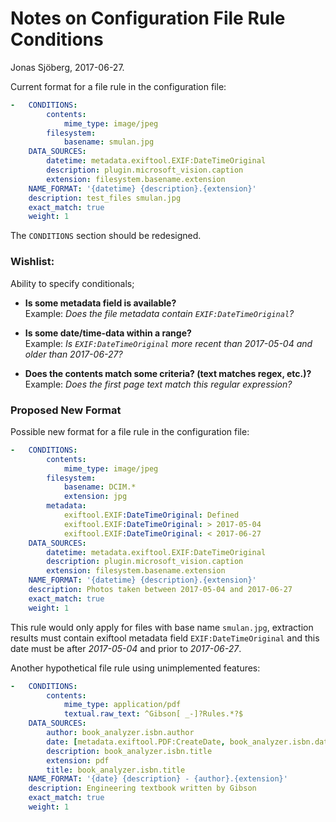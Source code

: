 Notes on Configuration File Rule Conditions
===========================================
Jonas Sjöberg, 2017-06-27.


Current format for a file rule in the configuration file:

```yaml
-   CONDITIONS:
        contents:
            mime_type: image/jpeg
        filesystem:
            basename: smulan.jpg
    DATA_SOURCES:
        datetime: metadata.exiftool.EXIF:DateTimeOriginal
        description: plugin.microsoft_vision.caption
        extension: filesystem.basename.extension
    NAME_FORMAT: '{datetime} {description}.{extension}'
    description: test_files smulan.jpg
    exact_match: true
    weight: 1
```


The `CONDITIONS` section should be redesigned.

### Wishlist:
Ability to specify conditionals;

* __Is some metadata field is available?__  
  Example: *Does the file metadata contain `EXIF:DateTimeOriginal`?*

* __Is some date/time-data within a range?__  
  Example: *Is `EXIF:DateTimeOriginal` more recent than 2017-05-04 and older than 2017-06-27?*

* __Does the contents match some criteria? (text matches regex, etc.)?__  
  Example: *Does the first page text match this regular expression?*


### Proposed New Format
Possible new format for a file rule in the configuration file:

```yaml
-   CONDITIONS:
        contents:
            mime_type: image/jpeg
        filesystem:
            basename: DCIM.*
            extension: jpg
        metadata:
            exiftool.EXIF:DateTimeOriginal: Defined
            exiftool.EXIF:DateTimeOriginal: > 2017-05-04
            exiftool.EXIF:DateTimeOriginal: < 2017-06-27
    DATA_SOURCES:
        datetime: metadata.exiftool.EXIF:DateTimeOriginal
        description: plugin.microsoft_vision.caption
        extension: filesystem.basename.extension
    NAME_FORMAT: '{datetime} {description}.{extension}'
    description: Photos taken between 2017-05-04 and 2017-06-27
    exact_match: true
    weight: 1
```

This rule would only apply for files with base name `smulan.jpg`, extraction
results must contain exiftool metadata field `EXIF:DateTimeOriginal` and this
date must be after *2017-05-04* and prior to *2017-06-27*.


Another hypothetical file rule using unimplemented features:

```yaml
-   CONDITIONS:
        contents:
            mime_type: application/pdf
            textual.raw_text: ^Gibson[ _-]?Rules.*?$
    DATA_SOURCES:
        author: book_analyzer.isbn.author
        date: [metadata.exiftool.PDF:CreateDate, book_analyzer.isbn.date]
        description: book_analyzer.isbn.title
        extension: pdf
        title: book_analyzer.isbn.title
    NAME_FORMAT: '{date} {description} - {author}.{extension}'
    description: Engineering textbook written by Gibson
    exact_match: true
    weight: 1
```
